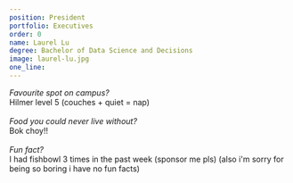 ```yaml
---
position: President
portfolio: Executives
order: 0
name: Laurel Lu
degree: Bachelor of Data Science and Decisions
image: laurel-lu.jpg
one_line:
---
```

*Favourite spot on campus?*
<br>
Hilmer level 5 (couches + quiet = nap)
<br><br>
*Food you could never live without?*
<br>
Bok choy!!
<br><br>
*Fun fact?*
<br>
I had fishbowl 3 times in the past week (sponsor me pls) (also i'm sorry for being so boring i have no fun facts)